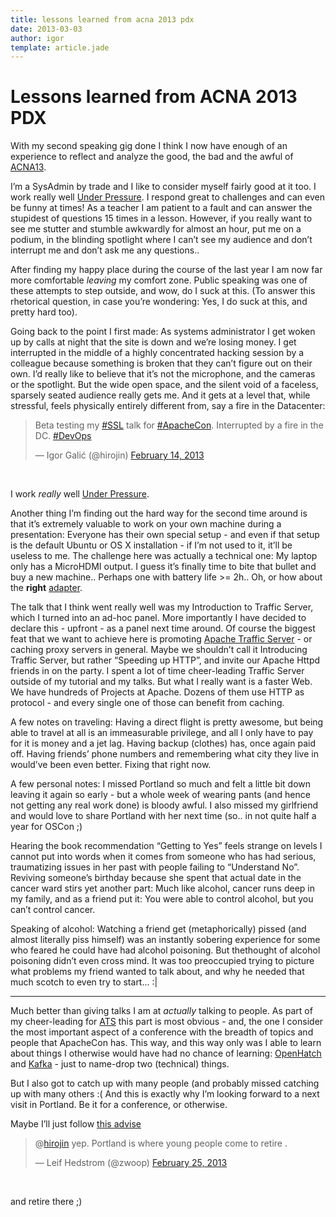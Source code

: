 ```yaml
---
title: lessons learned from acna 2013 pdx
date: 2013-03-03
author: igor
template: article.jade
---
```

# Lessons learned from ACNA 2013 PDX
With my second speaking gig done I think I now have enough of an experience to reflect and analyze the good, the bad and the awful of [ACNA13](http://na.apachecon.com/).

I’m a SysAdmin by trade and I like to consider myself fairly good at it too. I work really well [Under Pressure](http://www.youtube.com/watch?v=a01QQZyl-_I). I respond great to challenges and can even be funny at times! As a teacher I am patient to a fault and can answer the stupidest of questions 15 times in a lesson. However, if you really want to see me stutter and stumble awkwardly for almost an hour, put me on a podium, in the blinding spotlight where I can’t see my audience and don’t interrupt me and don’t ask me any questions..

After finding my happy place during the course of the last year I am now far more comfortable *leaving* my comfort zone. Public speaking was one of these attempts to step outside, and wow, do I suck at this. (To answer this rhetorical question, in case you’re wondering: Yes, I do suck at this, and pretty hard too).

Going back to the point I first made: As systems administrator I get woken up by calls at night that the site is down and we’re losing money. I get interrupted in the middle of a highly concentrated hacking session by a colleague because something is broken that they can’t figure out on their own. I’d really like to believe that it’s not the microphone, and the cameras or the spotlight. But the wide open space, and the silent void of a faceless, sparsely seated audience really gets me. And it gets at a level that, while stressful, feels physically entirely different from, say a fire in the Datacenter:

> Beta testing my [\#SSL](https://twitter.com/search/%23SSL) talk for [\#ApacheCon](https://twitter.com/search/%23ApacheCon). Interrupted by a fire in the DC. [\#DevOps](https://twitter.com/search/%23DevOps)
>
> — Igor Galić (@hirojin) [February 14, 2013](https://twitter.com/hirojin/status/302062025255837697)

 

I work *really* well [Under Pressure](http://www.youtube.com/watch?v=a01QQZyl-_I).

Another thing I’m finding out the hard way for the second time around is that it’s extremely valuable to work on your own machine during a presentation: Everyone has their own special setup - and even if that setup is the default Ubuntu or OS X installation - if I’m not used to it, it’ll be useless to me. The challenge here was actually a technical one: My laptop only has a MicroHDMI output. I guess it’s finally time to bite that bullet and buy a new machine.. Perhaps one with battery life \>= 2h.. Oh, or how about the **right** [adapter](http://geizhals.at/samsung_aa-ah2nmhb_e_a885482.html).

The talk that I think went really well was my Introduction to Traffic Server, which I turned into an ad-hoc panel. More importantly I have decided to declare this - upfront - as a panel next time around. Of course the biggest feat that we want to achieve here is promoting [Apache Traffic Server](http://trafficserver.apache.org) - or caching proxy servers in general. Maybe we shouldn’t call it Introducing Traffic Server, but rather “Speeding up HTTP”, and invite our Apache Httpd friends in on the party. I spent a lot of time cheer-leading Traffic Server outside of my tutorial and my talks. But what I really want is a faster Web. We have hundreds of Projects at Apache. Dozens of them use HTTP as protocol - and every single one of those can benefit from caching.

A few notes on traveling: Having a direct flight is pretty awesome, but being able to travel at all is an immeasurable privilege, and all I only have to pay for it is money and a jet lag. Having backup (clothes) has, once again paid off. Having friends’ phone numbers and remembering what city they live in would’ve been even better. Fixing that right now.

A few personal notes: I missed Portland so much and felt a little bit down leaving it again so early - but a whole week of wearing pants (and hence not getting any real work done) is bloody awful. I also missed my girlfriend and would love to share Portland with her next time (so.. in not quite half a year for OSCon ;)

Hearing the book recommendation “Getting to Yes” feels strange on levels I cannot put into words when it comes from someone who has had serious, traumatizing issues in her past with people failing to “Understand No”. Reviving someone’s birthday because she spent that actual date in the cancer ward stirs yet another part: Much like alcohol, cancer runs deep in my family, and as a friend put it: You were able to control alcohol, but you can’t control cancer.

Speaking of alcohol: Watching a friend get (metaphorically) pissed (and almost literally piss himself) was an instantly sobering experience for some who feared he could have had alcohol poisoning. But thethought of alcohol poisoning didn’t even cross mind. It was too preoccupied trying to picture what problems my friend wanted to talk about, and why he needed that much scotch to even try to start... :|

* * * * *

Much better than giving talks I am at *actually* talking to people. As part of my cheer-leading for [ATS](http://trafficserver.apache.org) this part is most obvious - and, the one I consider the most important aspect of a conference with the breadth of topics and people that ApacheCon has. This way, and this way only was I able to learn about things I otherwise would have had no chance of learning: [OpenHatch](https://openhatch.org/) and [Kafka](https://kafka.apache.org/) - just to name-drop two (technical) things.

But I also got to catch up with many people (and probably missed catching up with many others :( And this is exactly why I’m looking forward to a next visit in Portland. Be it for a conference, or otherwise.

Maybe I’ll just follow [this advise](https://twitter.com/zwoop/status/306072380290240512)

> @[hirojin](https://twitter.com/hirojin) yep. Portland is where young people come to retire .
>
> — Leif Hedstrom (@zwoop) [February 25, 2013](https://twitter.com/zwoop/status/306072380290240512)

 

and retire there ;)
